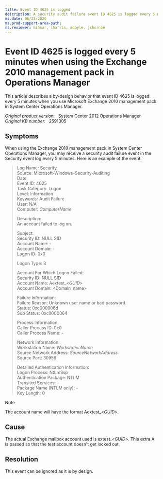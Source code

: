 ```yaml
---
title: Event ID 4625 is logged
description: A security audit failure event ID 4625 is logged every 5 minutes in the Security event log.
ms.date: 06/23/2020
ms.prod-support-area-path: 
ms.reviewer: mihsar, charris, adoyle, jchornbe
---
```

# Event ID 4625 is logged every 5 minutes when using the Exchange 2010 management pack in Operations Manager

This article describes a by-design behavior that event ID 4625 is logged every 5 minutes when you use Microsoft Exchange 2010 management pack in System Center Operations Manager.

_Original product version:_ &nbsp; System Center 2012 Operations Manager  
_Original KB number:_ &nbsp; 2591305

## Symptoms

When using the Exchange 2010 management pack in System Center Operations Manager, you may receive a security audit failure event in the Security event log every 5 minutes. Here is an example of the event:

> Log Name: Security  
> Source: Microsoft-Windows-Security-Auditing  
> Date:  
> Event ID: 4625  
> Task Category: Logon  
> Level: Information  
> Keywords: Audit Failure  
> User: N/A  
> Computer: *ComputerName*  
>
> Description:  
> An account failed to log on.
>
> Subject:  
> Security ID: NULL SID  
> Account Name: -  
> Account Domain: -  
> Logon ID: 0x0
>
> Logon Type: 3
>
> Account For Which Logon Failed:  
> Security ID: NULL SID  
> Account Name: Aextest_\<*GUID*>  
> Account Domain: \<Domain_name>
>
> Failure Information:  
> Failure Reason: Unknown user name or bad password.  
> Status: 0xc000006d  
> Sub Status: 0xc0000064
>
> Process Information:  
> Caller Process ID: 0x0  
> Caller Process Name: -
>
> Network Information:  
> Workstation Name: *WorkstationName*  
> Source Network Address: *SourceNetworkAddress*  
> Source Port: 30956
>
> Detailed Authentication Information:  
> Logon Process: NtLmSsp  
> Authentication Package: NTLM  
> Transited Services: -  
> Package Name (NTLM only): -  
> Key Length: 0

> [!NOTE]
> The account name will have the format Aextest_\<*GUID*>.

## Cause

The actual Exchange mailbox account used is extest_\<*GUID*>. This extra A is passed so that the test account doesn't get locked out.

## Resolution

This event can be ignored as it is by design.
